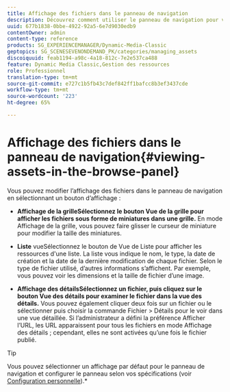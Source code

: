 ```yaml
---
title: Affichage des fichiers dans le panneau de navigation
description: Découvrez comment utiliser le panneau de navigation pour vue des fichiers.
uuid: 677b1838-0bbe-4922-92a5-6e7d9030edb9
contentOwner: admin
content-type: reference
products: SG_EXPERIENCEMANAGER/Dynamic-Media-Classic
geptopics: SG_SCENESEVENONDEMAND_PK/categories/managing_assets
discoiquuid: feab1194-a98c-4a18-812c-7e2e537ca488
feature: Dynamic Media Classic,Gestion des ressources
role: Professionnel
translation-type: tm+mt
source-git-commit: e727c1b5fb43c7def842ff1bafcc8b3ef3437cde
workflow-type: tm+mt
source-wordcount: '223'
ht-degree: 65%

---
```



# Affichage des fichiers dans le panneau de navigation{#viewing-assets-in-the-browse-panel}

Vous pouvez modifier l’affichage des fichiers dans le panneau de navigation en sélectionnant un bouton d’affichage :

* **Affichage de la grilleSélectionnez le bouton Vue de la grille pour afficher les fichiers sous forme de miniatures dans une grille.**
En mode Affichage de la grille, vous pouvez faire glisser le curseur de miniature pour modifier la taille des miniatures.

* **Liste**
vueSélectionnez le bouton de Vue de Liste pour afficher les ressources d&#39;une liste. La liste vous indique le nom, le type, la date de création et la date de la dernière modification de chaque fichier. Selon le type de fichier utilisé, d’autres informations s’affichent. Par exemple, vous pouvez voir les dimensions et la taille de fichier d’une image.

* **Affichage des détailsSélectionnez un fichier, puis cliquez sur le bouton Vue des détails pour examiner le fichier dans la vue des détails.**
Vous pouvez également cliquer deux fois sur un fichier ou le sélectionner puis choisir la commande Fichier > Détails pour le voir dans une vue détaillée. Si l’administrateur a défini la préférence Afficher l’URL, les URL apparaissent pour tous les fichiers en mode Affichage des détails ; cependant, elles ne sont activées qu’une fois le fichier publié.

>[!TIP]
>
>Vous pouvez sélectionner un affichage par défaut pour le panneau de navigation et configurer le panneau selon vos spécifications (voir [Configuration personnelle](personal-setup.md#personal_setup)).*
